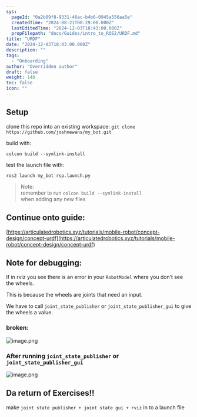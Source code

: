 ```yaml
---
sys:
  pageId: "0a2b09f8-9331-46ac-b4b6-0945a556aa5e"
  createdTime: "2024-08-21T00:29:00.000Z"
  lastEditedTime: "2024-12-03T18:43:00.000Z"
  propFilepath: "docs/Guides/intro_to_ROS2/URDF.md"
title: "URDF"
date: "2024-12-03T18:43:00.000Z"
description: ""
tags:
  - "Onboarding"
author: "Overridden author"
draft: false
weight: 148
toc: false
icon: ""
---
```


## Setup

clone this repo into an existing workspace:
`git clone https://github.com/joshnewans/my_bot.git`

build with:

`colcon build --symlink-install`

test the launch file with:

`ros2 launch my_bot rsp.launch.py`

> Note:  
> remember to run `colcon build --symlink-install`  
> when adding any new files

## Continue onto guide:

[https://articulatedrobotics.xyz/tutorials/mobile-robot/concept-design/concept-urdf](https://articulatedrobotics.xyz/tutorials/mobile-robot/concept-design/concept-urdf)

## Note for debugging:

If in rviz you see there is an error in your `RobotModel` where you don’t see the wheels.

This is because the wheels are joints that need an input. 

We have to call `joint_state_publisher` or `joint_state_publisher_gui` to give the wheels a value.

### broken:

![image.png](https://prod-files-secure.s3.us-west-2.amazonaws.com/d518164a-d88e-44d1-a4ee-3adb3bd8bce0/96a1d089-1f17-4dbf-8563-f2aef56a4d37/image.png?X-Amz-Algorithm=AWS4-HMAC-SHA256&X-Amz-Content-Sha256=UNSIGNED-PAYLOAD&X-Amz-Credential=ASIAZI2LB466SPH5FHNN%2F20250605%2Fus-west-2%2Fs3%2Faws4_request&X-Amz-Date=20250605T230946Z&X-Amz-Expires=3600&X-Amz-Security-Token=IQoJb3JpZ2luX2VjEHMaCXVzLXdlc3QtMiJGMEQCICdN9t3SCwgbj2oXlm1h%2B0ClAH10uncznfKI9VS3MLkeAiA4B9xsvefJv923faCZLlU1UwCHOk6SkUmY4Alvv21ZUyr%2FAwhMEAAaDDYzNzQyMzE4MzgwNSIMfX3%2F%2FMpSFRKDY16eKtwDXx%2BC3PcoVEcJZSLdXUy6Y4B362CwZekfYkGPy1vzObuiukDB6d7Lemea2B%2BhPyqFLRv7mXUNgSZKOZBdjtsFgK1VugXYKT4T6jR2L2CS9AlnfUbHnnqVi2w5rkFr5z%2BQ6V8COx7htxw5KN9zD%2FEbJ7JeJnSor2wqLDrFIhvYEHnv0eg0ZoJaDC7GB%2BL%2BSeyo%2BQVvEOfAXWMRlzaFCw9GRAr9%2Bgh6wFRXZj5zbz7J9yogzW4Du3Vuzxlvgas378vXYjGTRddHEJjWjkLMKC0ngbhs0kRjx%2FcERl5qBkicY28tje194mpY8xten3p17AqMiSa3L17tks9N%2FUGExy5%2Bb5%2FyQ9OVMybrQqfdfUERw9PY8g1r3Ra78tyeoWluWOjVUhBXJyRtoSAyQ8ACTrNy%2Fz58U%2BYduKnep1lnsvx76Ht50QGavjJu7hPpQpzD%2BSCyIzgU3T4kelftdNZWEYIbz8IGdjLeUuT3HuYEqkoxh7Ey1JIJK%2FCXhMf0ILMD5pCNdg1yV7LUW5%2FrN3kSkOomcZBhpyCS5U3ps3AF0JvFoGB182%2F04WodYLa4y%2Bc7l7fZg57mkB%2BOlMISAhIVs%2BXElUQJ6bz%2BvzkpUqcQPwQ%2FR910lnk0d2gTnA7YRiAw8teHwgY6pgGaiA6eLfjz0%2Fu9hmgJ%2FNsnwUsPMXzWW%2Fg9mtCV1rt3anUpcqWL1QBHJ6%2FPQecCJ0D2gMxbsalEDu9z3H1RI0ZBB0BkOZ9%2BZAp4LfnjyApIIDinLkdq%2B28vIxmP1HCHHpYs95xwg9prNBd1Vly3tyWgs9seY2c96lQ9O8Peyubs63OaWeHzlpHs3Y0y2ni6MCfAHK352i4SXHzUdKt6xR5epq%2BldNQX&X-Amz-Signature=61bc289e3d88ab57ad0fae770145f5be0fb966e570358747f55b08f31a7ab710&X-Amz-SignedHeaders=host&x-id=GetObject)

### After running `joint_state_publisher` or `joint_state_publisher_gui`

![image.png](https://prod-files-secure.s3.us-west-2.amazonaws.com/d518164a-d88e-44d1-a4ee-3adb3bd8bce0/130c99c7-1b0b-4031-9953-844fc3950ff4/image.png?X-Amz-Algorithm=AWS4-HMAC-SHA256&X-Amz-Content-Sha256=UNSIGNED-PAYLOAD&X-Amz-Credential=ASIAZI2LB466SPH5FHNN%2F20250605%2Fus-west-2%2Fs3%2Faws4_request&X-Amz-Date=20250605T230946Z&X-Amz-Expires=3600&X-Amz-Security-Token=IQoJb3JpZ2luX2VjEHMaCXVzLXdlc3QtMiJGMEQCICdN9t3SCwgbj2oXlm1h%2B0ClAH10uncznfKI9VS3MLkeAiA4B9xsvefJv923faCZLlU1UwCHOk6SkUmY4Alvv21ZUyr%2FAwhMEAAaDDYzNzQyMzE4MzgwNSIMfX3%2F%2FMpSFRKDY16eKtwDXx%2BC3PcoVEcJZSLdXUy6Y4B362CwZekfYkGPy1vzObuiukDB6d7Lemea2B%2BhPyqFLRv7mXUNgSZKOZBdjtsFgK1VugXYKT4T6jR2L2CS9AlnfUbHnnqVi2w5rkFr5z%2BQ6V8COx7htxw5KN9zD%2FEbJ7JeJnSor2wqLDrFIhvYEHnv0eg0ZoJaDC7GB%2BL%2BSeyo%2BQVvEOfAXWMRlzaFCw9GRAr9%2Bgh6wFRXZj5zbz7J9yogzW4Du3Vuzxlvgas378vXYjGTRddHEJjWjkLMKC0ngbhs0kRjx%2FcERl5qBkicY28tje194mpY8xten3p17AqMiSa3L17tks9N%2FUGExy5%2Bb5%2FyQ9OVMybrQqfdfUERw9PY8g1r3Ra78tyeoWluWOjVUhBXJyRtoSAyQ8ACTrNy%2Fz58U%2BYduKnep1lnsvx76Ht50QGavjJu7hPpQpzD%2BSCyIzgU3T4kelftdNZWEYIbz8IGdjLeUuT3HuYEqkoxh7Ey1JIJK%2FCXhMf0ILMD5pCNdg1yV7LUW5%2FrN3kSkOomcZBhpyCS5U3ps3AF0JvFoGB182%2F04WodYLa4y%2Bc7l7fZg57mkB%2BOlMISAhIVs%2BXElUQJ6bz%2BvzkpUqcQPwQ%2FR910lnk0d2gTnA7YRiAw8teHwgY6pgGaiA6eLfjz0%2Fu9hmgJ%2FNsnwUsPMXzWW%2Fg9mtCV1rt3anUpcqWL1QBHJ6%2FPQecCJ0D2gMxbsalEDu9z3H1RI0ZBB0BkOZ9%2BZAp4LfnjyApIIDinLkdq%2B28vIxmP1HCHHpYs95xwg9prNBd1Vly3tyWgs9seY2c96lQ9O8Peyubs63OaWeHzlpHs3Y0y2ni6MCfAHK352i4SXHzUdKt6xR5epq%2BldNQX&X-Amz-Signature=e7051b4b4ec2864f49a8d86cc18d05e9320a9c01db9ddacfd9a5548e71f5e329&X-Amz-SignedHeaders=host&x-id=GetObject)

## Da return of Exercises!!

make `joint state publisher + joint state gui + rviz` in to a launch file
